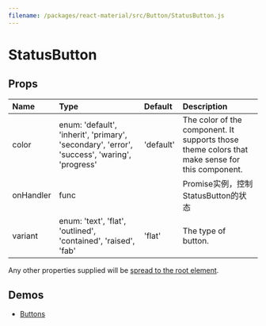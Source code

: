 ```yaml
---
filename: /packages/react-material/src/Button/StatusButton.js
---
```


<!--- This documentation is automatically generated, do not try to edit it. -->

# StatusButton



## Props

| Name | Type | Default | Description |
|:-----|:-----|:--------|:------------|
| <span class="prop-name">color</span> | <span class="prop-type">enum:&nbsp;'default', 'inherit', 'primary', 'secondary', 'error', 'success', 'waring', 'progress'<br> | <span class="prop-default">'default'</span> | The color of the component. It supports those theme colors that make sense for this component. |
| <span class="prop-name">onHandler</span> | <span class="prop-type">func |  | Promise实例，控制StatusButton的状态 |
| <span class="prop-name">variant</span> | <span class="prop-type">enum:&nbsp;'text', 'flat', 'outlined', 'contained', 'raised', 'fab'<br> | <span class="prop-default">'flat'</span> | The type of button. |

Any other properties supplied will be [spread to the root element](/guides/api#spread).

## Demos

- [Buttons](/demos/buttons)

